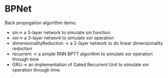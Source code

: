 BPNet
===
Back propogation algorithm demo.

* sin-> a 3-layer network to simulate sin function
* xor-> a 3-layer network to simulate xor operation
* dimensionalityReduction -> a 2-layer network to do linear dimensionality reduction
* recurrent -> a simple RNN BPTT algorithm to simulate xor operation through time
* GRU -> an implementation of Gated Recurrent Unit to simulate xor operation through time 